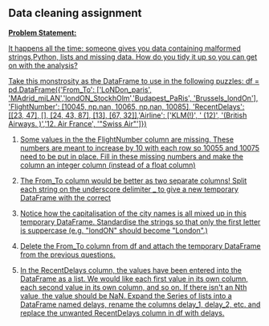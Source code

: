 ## Data cleaning assignment

**<u>Problem Statement:<u>**

It happens all the time: someone gives you data containing malformed strings,Python, lists and missing data. How do you tidy it up so you can get on with the analysis?

Take this monstrosity as the DataFrame to use in the following puzzles:
df = pd.DataFrame({'From_To': ['LoNDon_paris', 'MAdrid_miLAN','londON_StockhOlm','Budapest_PaRis', 'Brussels_londOn'], 'FlightNumber': [10045, np.nan, 10065, np.nan, 10085], 'RecentDelays': [[23, 47], [], [24, 43, 87], [13], [67, 32]],'Airline': ['KLM(!)', '<Air France> (12)', '(British Airways. )','12. Air France', '"Swiss Air"']})
    
1. Some values in the the FlightNumber column are missing. These numbers are meant to increase by 10 with each row so 10055 and 10075 need to be put in place. Fill in these missing numbers and make the column an integer column (instead of a float column)    

2. The From_To column would be better as two separate columns! Split each string on the underscore delimiter _ to give a new temporary DataFrame with the correct 

3. Notice how the capitalisation of the city names is all mixed up in this temporary DataFrame. Standardise the strings so that only the first letter is suppercase (e.g. "londON" should become "London".)

4. Delete the From_To column from df and attach the temporary DataFrame from the previous questions.

5. In the RecentDelays column, the values have been entered into the DataFrame as a list. We would like each first value in its own column, each second value in its own column, and so on. If there isn't an Nth value, the value should be NaN.
Expand the Series of lists into a DataFrame named delays, rename the columns delay_1, delay_2, etc. and replace the unwanted RecentDelays column in df with delays.
  
